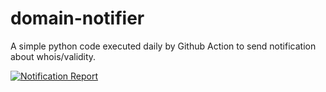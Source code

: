 # domain-notifier
 A simple python code executed daily by Github Action to send notification about whois/validity. 

[![Notification Report](https://github.com/abusayed0206/domain-notifier/actions/workflows/whois_report.yml/badge.svg)](https://github.com/abusayed0206/domain-notifier/actions/workflows/whois_report.yml)